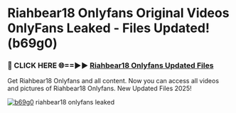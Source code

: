 # Riahbear18 Onlyfans Original Videos 0nlyFans Leaked - Files Updated! (b69g0)

<h3>🔴 CLICK HERE 🌐==►► <a href="https://tinyurl.com/2wckxsce" rel="nofollow">Riahbear18 Onlyfans Updated Files</a></h3>

Get Riahbear18 Onlyfans and all content. Now you can access all videos and pictures of Riahbear18 Onlyfans. New Updated Files 2025!

[![b69g0](https://i.imgur.com/AFduVYN.gif)](https://tinyurl.com/2wckxsce)
riahbear18 onlyfans leaked